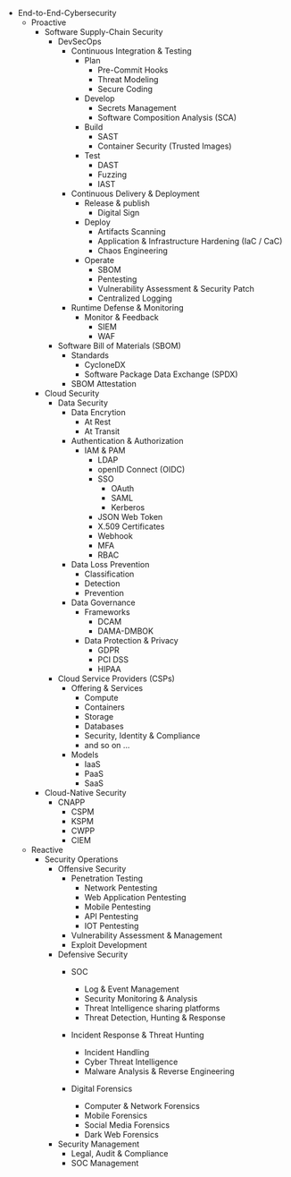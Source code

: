 * End-to-End-Cybersecurity
  * Proactive 
    * Software Supply-Chain Security
      * DevSecOps
        * Continuous Integration & Testing
          * Plan
            * Pre-Commit Hooks
            * Threat Modeling
            * Secure Coding
          * Develop
            * Secrets Management
            * Software Composition Analysis (SCA)
          * Build
            * SAST
            * Container Security (Trusted Images)
          * Test
            * DAST
            * Fuzzing
            * IAST
        * Continuous Delivery & Deployment
          * Release & publish
            * Digital Sign
          * Deploy
            * Artifacts Scanning
            * Application & Infrastructure Hardening (IaC / CaC)
            * Chaos Engineering
          * Operate
            * SBOM
            * Pentesting
            * Vulnerability Assessment & Security Patch
            * Centralized Logging
        * Runtime Defense & Monitoring
          * Monitor & Feedback
            * SIEM
            * WAF
      * Software Bill of Materials (SBOM)
        * Standards
          * CycloneDX
          * Software Package Data Exchange (SPDX)
        * SBOM Attestation
    * Cloud Security
      * Data Security
        * Data Encrytion 
          * At Rest
          * At Transit
        * Authentication & Authorization
          * IAM & PAM
            * LDAP
            * openID Connect (OIDC)
            * SSO
              * OAuth
              * SAML
              * Kerberos
            * JSON Web Token
            * X.509 Certificates
            * Webhook
            * MFA
            * RBAC
        * Data Loss Prevention
          * Classification
          * Detection
          * Prevention
        * Data Governance
          * Frameworks 
            * DCAM
            * DAMA-DMBOK
          * Data Protection & Privacy
            * GDPR
            * PCI DSS
            * HIPAA
      * Cloud Service Providers (CSPs) 
        * Offering & Services
          * Compute
          * Containers
          * Storage
          * Databases 
          * Security, Identity & Compliance
          * and so on ...
        * Models 
          * IaaS
          * PaaS
          * SaaS 
    * Cloud-Native Security
      * CNAPP
        * CSPM
        * KSPM
        * CWPP
        * CIEM
  * Reactive
      * Security Operations
        * Offensive Security
          * Penetration Testing
            * Network Pentesting
            * Web Application Pentesting
            * Mobile Pentesting
            * API Pentesting
            * IOT Pentesting 
          * Vulnerability Assessment & Management 
          * Exploit Development
        * Defensive Security
            * SOC
              * Log & Event Management
              * Security Monitoring & Analysis
              * Threat Intelligence sharing platforms
              * Threat Detection, Hunting & Response

            * Incident Response & Threat Hunting
              * Incident Handling
              * Cyber Threat Intelligence
              * Malware Analysis & Reverse Engineering
            * Digital Forensics 
              * Computer & Network Forensics
              * Mobile Forensics
              * Social Media Forensics
              * Dark Web Forensics
        * Security Management
          * Legal, Audit & Compliance
          * SOC Management
